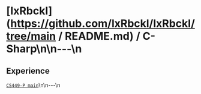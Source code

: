 # [lxRbckl](https://github.com/lxRbckl/lxRbckl/tree/main / README.md) / C-Sharp\n\n---\n
## Experience
[`CS449-P main`](https://github.com/ala2q6/CS449-P/blob/main/README.md)\n\n---\n